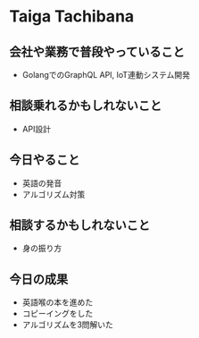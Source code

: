 # Taiga Tachibana

## 会社や業務で普段やっていること

- GolangでのGraphQL API, IoT連動システム開発

## 相談乗れるかもしれないこと

- API設計

## 今日やること

- 英語の発音
- アルゴリズム対策

## 相談するかもしれないこと

- 身の振り方

## 今日の成果

- 英語喉の本を進めた
- コピーイングをした
- アルゴリズムを3問解いた

